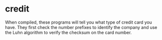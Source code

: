 # credit
When compiled, these programs will tell you what type of credit card you have. They first check the number prefixes to identify the company and use the Luhn algorithm to verify the checksum on the card number.
